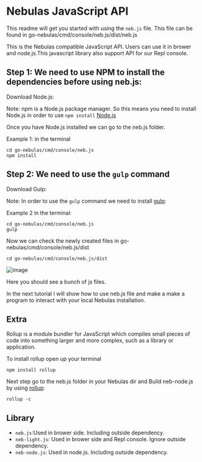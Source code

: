 # Nebulas JavaScript API

This readme will get you started with using the `neb.js` file.
This file can be found in go-nebulas/cmd/console/neb.js/dist/neb.js

This is the Nebulas compatible JavaScript API. Users can use it in brower and node.js.This javascript library also support API for our Repl console. 


## Step 1: We need to use NPM to install the dependencies before using neb.js:

Download Node.js:

Note: npm is a Node.js package manager. So this means you need to install Node.js in order to use `npm install` [Node.js](https://nodejs.org/en/)

Once you have Node.js installed we can go to the neb.js folder.

Example 1: in the terminal

```
cd go-nebulas/cmd/console/neb.js
npm install
```


## Step 2: We need to use the `gulp` command

Download Gulp:

Note: In order to use the `gulp` command we need to install [gulp](https://gulpjs.com/):

Example 2 in the terminal:

```
cd go-nebulas/cmd/console/neb.js
gulp
```

Now we can check the newly created files in go-nebulas/cmd/console/neb.js/dist

```
cd go-nebulas/cmd/console/neb.js/dist
```

![image](https://user-images.githubusercontent.com/21117852/35438944-a7e5e2ca-02d3-11e8-84fe-f0987b4b44b8.png)

Here you should see a bunch of js files. 

In the next tutorial I will show how to use neb.js file and make a make a program to interact with your local Nebulas installation.


## Extra 
Rollup is a module bundler for JavaScript which compiles small pieces of code into something larger and more complex, such as a library or application.

To install rollup open up your terminal
```
npm install rollup
```

Next step go to the neb.js folder in your Nebulas dir and
Build neb-node.js by using [rollup](https://rollupjs.org/):

```
rollup -c
```

## Library

 * `neb.js`:Used in brower side. Including outside dependency.
 * `neb-light.js`: Used in brower side and Repl console. Ignore outside dependency.
 * `neb-node.js`: Used in node.js. Including outside dependency.
